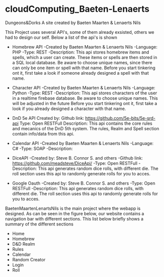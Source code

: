 # cloudComputing_Baeten-Lenaerts

Dungeons&Dorks
A site created by Baeten Maarten & Lenaerts Nils


This Project uses several API's, some of them already exsisted, others we had to design our self. Below a list of the api's is shown
- Homebrew API
	-Created by Baeten Maarten & Lenaerts Nils
	-Language: PHP
	-Type: REST
	-Description:
		This api stores homebrew items and spells, which a user can create. These items or spells are then stored in a SQL local database.
		Be aware to choose unique names, since there can only be one item or spell with that name. 
		Before you start tinkering ont it, first take a look if someone already designed a spell with that name.
	
- Character API
	-Created by Baeten Maarten & Lenaerts Nils
	-Language: Python
	-Type: REST
	-Description:
		This api stores characters of the user in a realtime firebase database.
		Be aware to choose unique names. This will be adjusted in the future 
		Before you start tinkering ont it, first take a look if you already designed a character with that name.

- DnD 5e API
	Created by:
	Github link: https://github.com/5e-bits/5e-srd-api
	Type: Open RESTFull 
	Description:
		This api contains the core rules and mecanics of the DnD 5th system.
		The rules, Realm and Spell section contain info/data from this api.

- Calendar API
	-Created by Baeten Maarten & Lenaerts Nils
	-Language: C#
	-Type: SOAP
	-Description:

- DiceAPI
	-Created by: Steve B. Connor S. and others
	-Github link: https://github.com/meadsteve/DiceApi/
	-Type: Open RESTFull 
	-Description:
		This api generates random dice rolls, with different die.
		The roll section uses this api to randomly generate rolls for you to acces.

- Google Oauth 
	-Created by: Steve B. Connor S. and others
	-Type: Open RESTFull 
	-Description:
		This api generates random dice rolls, with different die.
		The roll section uses this api to randomly generate rolls for you to acces.


BaetenMaartenLenartsNils is the main project where the webapp is designed. As can be seen in the figure below, our website contains a navigation bar with different sections. 
This list below briefly shows a summary of the different sections
- Home
- Homebrew
- D&D Realm
- Rules
- Calendar
- Random Creator
- Login
- Roll
	
